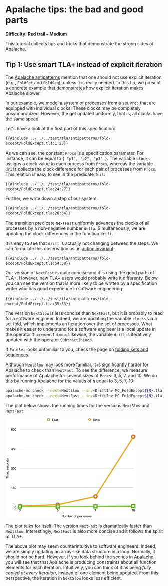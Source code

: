 # Apalache tips: the bad and good parts

**Difficulty: Red trail – Medium**

This tutorial collects tips and tricks that demonstrate the strong sides of
Apalache.

<a name="fold-except"/>

## Tip 1: Use smart TLA+ instead of explicit iteration

The [Apalache
antipatterns](../apalache/antipatterns.html#incremental-computation) mention
that one should not use explicit iteration (e.g., `FoldSet` and `FoldSeq`),
unless it is really needed. In this tip, we present a concrete example
that demonstrates how explicit iteration makes Apalache slower.

In our example, we model a system of processes from a set `Proc` that are
equipped with individual clocks. These clocks may be completely unsynchronized.
However, the get updated uniformly, that is, all clocks have the same speed.

Let's have a look at the first part of this specification:

```tla
{{#include ../../../test/tla/antipatterns/fold-except/FoldExcept.tla:1:23}}
```

As we can see, the constant `Procs` is a specification parameter. For instance,
it can be equal to `{ "p1", "p2", "p3" }`. The variable `clocks` assigns a
clock value to each process from `Procs`, whereas the variable `drift` collects
the clock difference for each pair of processes from `Procs`. This relation
is easy to see in the predicate `Init`:

```tla
{{#include ../../../test/tla/antipatterns/fold-except/FoldExcept.tla:24:27}}
```

Further, we write down a step of our system:

```tla
{{#include ../../../test/tla/antipatterns/fold-except/FoldExcept.tla:28:34}}
```

The transition predicate `NextFast` uniformly advances the clocks of all
processes by a non-negative number `delta`. Simultaneously, we are updating the
clock differences in the function `drift`.

It is easy to see that `drift` is actually not changing between the steps.  We
can formulate this observation as an [action
invariant](../apalache/principles/invariants.html#action-invariants):

```tla
{{#include ../../../test/tla/antipatterns/fold-except/FoldExcept.tla:54:58}}
```

Our version of `NextFast` is quite concise and it is using the good parts of
TLA+. However, new TLA+ users would probably write it differenty. Below you
can see the version that is more likely to be written by a specification
writer who has good experience in software engineering:

```tla
{{#include ../../../test/tla/antipatterns/fold-except/FoldExcept.tla:35:53}}
```

The version `NextSlow` is less concise than `NextFast`, but it is probably to
read for a software engineer. Indeed, we are updating the variable `clocks` via
a set fold, which implements an iteration over the set of processes. What makes
it easier to understand for a software engineer is a local update in the
operator `IncrementInLoop`. Likewise, the variable `drift` is iteratively
updated with the operator `SubtractInLoop`.

If `FoldSet` looks unfamiliar to you, check the page on [folding sets and
sequences](../apalache/principles/folds.html).

Although `NextSlow` may look more familiar, it is significantly harder for
Apalache to check than `NextFast`. To see the difference, we measure
performance of Apalache for several sizes of `Procs`: 3, 5, 7, and 10. We do
this by running Apalache for the values of `N` equal to 3, 5, 7, 10:

```sh
apalache-mc check --next=NextSlow --inv=DriftInv MC_FoldExcept${N}.tla
apalache-mc check --next=NextFast --inv=DriftInv MC_FoldExcept${N}.tla
```

The plot below shows the running times for the versions `NextSlow` and
`NextFast`:

![Running times](./img/times.png)

The plot talks for itself. The version `NextFast` is dramatically faster than
`NextSlow`. Interestingly, `NextFast` is also more concise and it follows
the spirit of TLA+.

The above plot may seem counterintuitive to software engineers. Indeed, we are
simply updating an array-like data structure in a loop. Normally, it should not
be hard. However, if you look behind the scenes in Apalache, you will see that
that Apalache is producing constraints about all function elements for each
iteration. Intuitively, you can think of it as being *fully copied at every
iteration*, instead of one element being updated. From this perspective, the
iteration in `NextSlow` looks less efficient.

